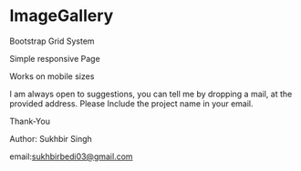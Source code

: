 # ImageGallery

Bootstrap Grid System

Simple responsive Page

Works on mobile sizes




I am always open to suggestions, you can tell me by dropping a mail, at the provided address. Please Include the project name in your email.

Thank-You

Author: Sukhbir Singh

email:sukhbirbedi03@gmail.com
